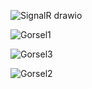 ![SignalR drawio](https://github.com/user-attachments/assets/3e051563-6e28-4562-af62-b4e08ab52c1d)

![Gorsel1](https://github.com/user-attachments/assets/61414df9-b8f7-4160-9c5f-3d74cdcd0ab7)

![Gorsel3](https://github.com/user-attachments/assets/fe0a208c-1cc0-4e77-8dae-0e7f1ec86bce)

![Gorsel2](https://github.com/user-attachments/assets/540ae718-67f2-4e51-a732-277dfc0fc137)
